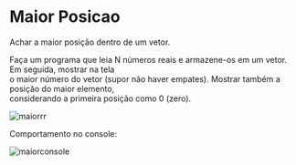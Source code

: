 # Maior Posicao
Achar a maior posição dentro de um vetor. <br>

Faça um programa que leia N números reais e armazene-os em um vetor. Em seguida, mostrar na tela <br>
o maior número do vetor (supor não haver empates). Mostrar também a posição do maior elemento, <br>
considerando a primeira posição como 0 (zero). <br>

![maiorrr](https://user-images.githubusercontent.com/24979432/185471440-91294b9a-5b9a-4d33-b82b-d4b0d0d10c99.png) <br>

Comportamento no console: <br>

![maiorconsole](https://user-images.githubusercontent.com/24979432/185471605-e67f3409-fd9c-4a56-a6fd-b1317adb1e53.png)
















